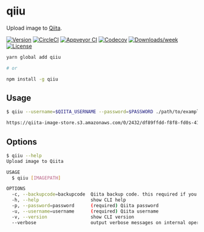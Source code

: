 # qiiu

Upload image to [Qiita](https://qiita.com/).

[![Version](https://img.shields.io/npm/v/qiiu.svg)](https://npmjs.org/package/qiiu)
[![CircleCI](https://circleci.com/gh/sugarshin/qiiu/tree/master.svg?style=shield)](https://circleci.com/gh/sugarshin/qiiu/tree/master)
[![Appveyor CI](https://ci.appveyor.com/api/projects/status/github/sugarshin/qiiu?branch=master&svg=true)](https://ci.appveyor.com/project/sugarshin/qiiu/branch/master)
[![Codecov](https://codecov.io/gh/sugarshin/qiiu/branch/master/graph/badge.svg)](https://codecov.io/gh/sugarshin/qiiu)
[![Downloads/week](https://img.shields.io/npm/dw/qiiu.svg)](https://npmjs.org/package/qiiu)
[![License](https://img.shields.io/npm/l/qiiu.svg)](https://github.com/sugarshin/qiiu/blob/master/package.json)

```sh
yarn global add qiiu

# or

npm install -g qiiu
```

## Usage

```sh
$ qiiu --username=$QIITA_USERNAME --password=$PASSWORD ./path/to/example.png

https://qiita-image-store.s3.amazonaws.com/0/2432/df89ffdd-f8f8-fd0s-4124-sdddfd9d6f5f.png
```

## Options

```sh
$ qiiu --help
Upload image to Qiita

USAGE
  $ qiiu [IMAGEPATH]

OPTIONS
  -c, --backupcode=backupcode  Qiita backup code. this required if you 2 factor authentication enabled
  -h, --help                   show CLI help
  -p, --password=password      (required) Qiita password
  -u, --username=username      (required) Qiita username
  -v, --version                show CLI version
  --verbose                    output verbose messages on internal operations
```
